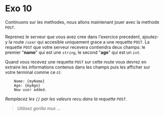 # Exo 10

Continuons sur les methodes, nous allons maintenant jouer avec la methode `POST`.

Reprenez le serveur que vous avez cree dans l'exercice precedent, ajoutez-y la route `/user` qui accesible uniquement grace a une requette `POST`. La requette `POST` que votre serveur recevera contiendra deux champs: le premier "**name**" qui est une _`string`_, le second "**age**" qui est un _`int`_.

Quand vous recevez une requette `POST` sur cette route vous devrez en extraire les informations contenus dans les champs puis les afficher sur votre terminal comme ce ci:
```shell
    Name: {myName}
    Age: {myAge}
    New user added.
```
_Remplacez les `{}` par les valeurs recu dans la requette `POST`._

> _Utilisez gorilla mux ..._